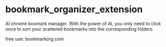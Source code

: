 # bookmark_organizer_extension

AI chrome boomark manager. 
With the power of AI, you only need to click once to sort your scattered bookmarks into the corresponding folders.

free use: bookmarkorg.com